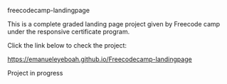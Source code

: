 freecodecamp-landingpage

This is a complete  graded landing page project given by Freecode camp under the responsive certificate program.


Click the link below to check the project:

https://emanueleyeboah.github.io/Freecodecamp-landingpage

Project in progress 
